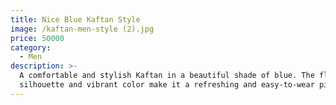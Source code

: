 ```yaml
---
title: Nice Blue Kaftan Style
image: /kaftan-men-style (2).jpg
price: 50000
category:
  - Men
description: >-
  A comfortable and stylish Kaftan in a beautiful shade of blue. The flowing
  silhouette and vibrant color make it a refreshing and easy-to-wear piece.
---
```


